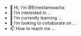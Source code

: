 - 👋 Hi, I’m @Ernestamwacha
- 👀 I’m interested in ...
- 🌱 I’m currently learning ...
- 💞️ I’m looking to collaborate on ...
- 📫 How to reach me ...

<!---
Ernestamwacha/Ernestamwacha is a ✨ special ✨ repository because its `README.md` (this file) appears on your GitHub profile.
You can click the Preview link to take a look at your changes.
--->
